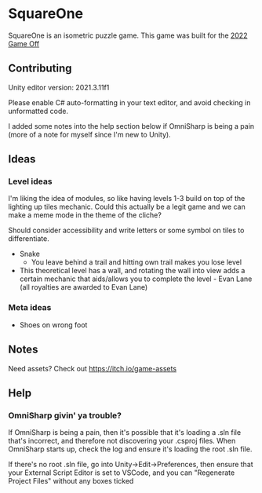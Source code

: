 # SquareOne
 
SquareOne is an isometric puzzle game. This game was built for the [2022 Game Off](https://itch.io/jam/game-off-2022)

## Contributing

Unity editor version: 2021.3.11f1

Please enable C# auto-formatting in your text editor, and avoid checking in unformatted code.

I added some notes into the help section below if OmniSharp is being a pain (more of a note for myself since I'm new to Unity). 

## Ideas

### Level ideas

I'm liking the idea of modules, so like having levels 1-3 build on top of the lighting up tiles mechanic. Could this actually be a legit game and we can make a meme mode in the theme of the cliche? 

Should consider accessibility and write letters or some symbol on tiles to differentiate. 

* Snake
  * You leave behind a trail and hitting own trail makes you lose level
* This theoretical level has a wall, and rotating the wall into view adds a certain mechanic that aids/allows you to complete the level - Evan Lane (all royalties are awarded to Evan Lane)

### Meta ideas

* Shoes on wrong foot

## Notes

Need assets? Check out https://itch.io/game-assets

## Help

### OmniSharp givin' ya trouble?
If OmniSharp is being a pain, then it's possible that it's loading a .sln file that's incorrect, and therefore not discovering your .csproj files. When OmniSharp starts up, check the log and ensure it's loading the root .sln file.

If there's no root .sln file, go into Unity->Edit->Preferences, then ensure that your External Script Editor is set to VSCode, and you can "Regenerate Project Files" without any boxes ticked
